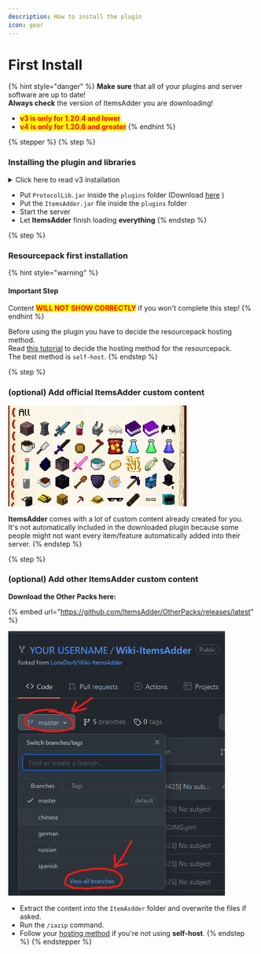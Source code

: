 ```yaml
---
description: How to install the plugin
icon: gear
---
```


# First Install

{% hint style="danger" %}
**Make sure** that all of your plugins and server software are up to date!\
**Always check** the version of ItemsAdder you are downloading!

* <mark style="color:red;">**v3 is only for 1.20.4 and lower**</mark>
* <mark style="color:red;">**v4 is only for 1.20.6 and greater**</mark>
{% endhint %}

{% stepper %}
{% step %}
### Installing the plugin and libraries

<details>

<summary>Click here to read v3 installation</summary>

* Stop the server.

- Put **ProtocolLib** JAR inside the `plugins` folder
  * Download 1.21.4 and older versions [here](https://ci.dmulloy2.net/job/ProtocolLib/)

* Put [**LoneLibs**](https://www.spigotmc.org/resources/lonelibs.75974/) JAR inside the `plugins` folder (not required on 4.0.9 and greater)

- Put the **ItemsAdder** JAR file inside your plugins folder

* Start the server

- Let **ItemsAdder** finish loading **everything**

</details>

* Put `ProtocolLib.jar` inside the `plugins` folder (Download [here](https://ci.dmulloy2.net/job/ProtocolLib/lastBuild/artifact/build/libs/ProtocolLib.jar) )
* Put the `ItemsAdder.jar` file inside the `plugins` folder
* Start the server
* Let **ItemsAdder** finish loading **everything**
{% endstep %}

{% step %}
### Resourcepack first installation

{% hint style="warning" %}
#### Important Step

Content <mark style="color:red;">**WILL NOT SHOW CORRECTLY**</mark> if you won't complete this step!
{% endhint %}

Before using the plugin you have to decide the resourcepack hosting method.\
Read [this tutorial](resourcepack-hosting/) to decide the hosting method for the resourcepack.\
The best method is `self-host`.
{% endstep %}

{% step %}
### (optional) Add official ItemsAdder custom content

![](../.gitbook/assets/items_showcase_gif.apng)

**ItemsAdder** comes with a lot of custom content already created for you.\
It's not automatically included in the downloaded plugin because some people might not want every item/feature automatically added into their server.
{% endstep %}

{% step %}
### (optional) Add other ItemsAdder custom content

**Download the Other Packs here:**

{% embed url="https://github.com/ItemsAdder/OtherPacks/releases/latest" %}

<div align="left"><img src="../.gitbook/assets/image (94).png" alt=""></div>

* Extract the content into the `ItemAsdder` folder and overwrite the files if asked.
* Run the `/iazip` command.
* Follow your [hosting method](resourcepack-hosting/) if you're not using **self-host**.
{% endstep %}
{% endstepper %}
